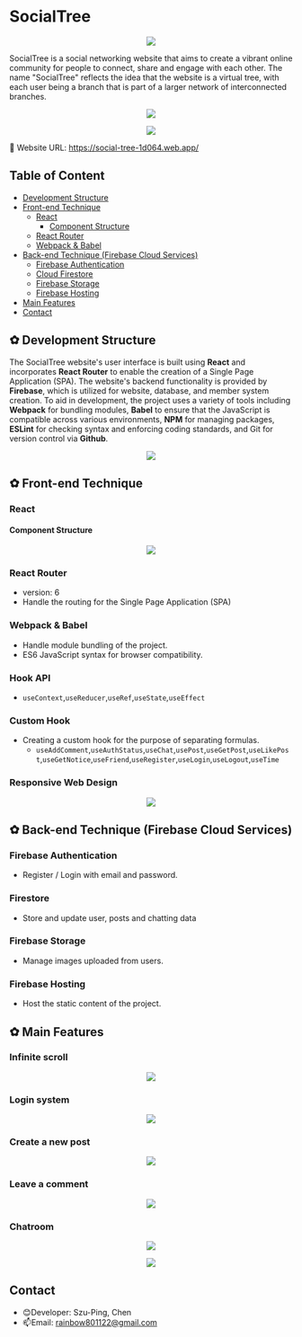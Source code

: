# SocialTree

<p align="center">
<img src="src/images/logo.JPG"/>
</p>
SocialTree is a social networking website that aims to create a vibrant online community for people to connect, share and engage with each other. The name "SocialTree" reflects the idea that the website is a virtual tree, with each user being a branch that is part of a larger network of interconnected branches.

<p align="center">
<img src="src/images/intro.png"/>
</p>

<p align="center">
<img src="src/images/function.png"/>
</p>

:link: Website URL: https://social-tree-1d064.web.app/

## Table of Content

- [Development Structure](#-development-structure)
- [Front-end Technique](#-front-end-technique)
  - [React](#react)
    - [Component Structure](#component-structure)
  - [React Router](#react-router)
  - [Webpack & Babel](#webpack--babel)
- [Back-end Technique (Firebase Cloud Services)](#-back-end-technique-firebase-cloud-services)
  - [Firebase Authentication](#firebase-authentication)
  - [Cloud Firestore](#cloud-firestore)
  - [Firebase Storage](#firebase-storage)
  - [Firebase Hosting](#firebase-hosting)
- [Main Features](#-main-features)
- [Contact](#contact)

## ✿ Development Structure

The SocialTree website's user interface is built using **React** and incorporates **React Router** to enable the creation of a Single Page Application (SPA). The website's backend functionality is provided by **Firebase**, which is utilized for website, database, and member system creation. To aid in development, the project uses a variety of tools including **Webpack** for bundling modules, **Babel** to ensure that the JavaScript is compatible across various environments, **NPM** for managing packages, **ESLint** for checking syntax and enforcing coding standards, and Git for version control via **Github**.

<p align="center">
<img src="src/images/Tech2.png"/>
</p>

## ✿ Front-end Technique

### React

#### Component Structure

<p align="center">
<img src="src/images/structure.png"/>
</p>

### React Router

- version: 6
- Handle the routing for the Single Page Application (SPA)

### Webpack & Babel

- Handle module bundling of the project.
- ES6 JavaScript syntax for browser compatibility.

### Hook API

- `useContext`,`useReducer`,`useRef`,`useState`,`useEffect`

### Custom Hook

- Creating a custom hook for the purpose of separating formulas.
  - `useAddComment`,`useAuthStatus`,`useChat`,`usePost`,`useGetPost`,`useLikePost`,`useGetNotice`,`useFriend`,`useRegister`,`useLogin`,`useLogout`,`useTime`

### Responsive Web Design

<p align="center">
<img src="src/images/device.jpg"/>
</p>

## ✿ Back-end Technique (Firebase Cloud Services)

### Firebase Authentication

- Register / Login with email and password.

### Firestore

- Store and update user, posts and chatting data

### Firebase Storage

- Manage images uploaded from users.

### Firebase Hosting

- Host the static content of the project.

## ✿ Main Features

### Infinite scroll

<p align="center">
<img src="src/images/scroll.gif"/>
</p>

### Login system

<p align="center">
<img src="src/images/loginDemo.gif"/>
</p>

### Create a new post

<p align="center">
<img src="src/images/AddPostDemo.gif"/>
</p>

### Leave a comment

<p align="center">
<img src="src/images/LikeAndComment.gif"/>
</p>

### Chatroom

<p align="center">
<img src="src/images/ChatSearch.gif"/>
</p>
<p align="center">
<img src="src/images/chatDemo.gif"/>
</p>

## Contact

- :blush:Developer: Szu-Ping, Chen
- :mailbox:Email: rainbow801122@gmail.com
